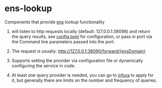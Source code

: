 # ens-lookup

Components that provide [ens](https://ens.domains/about/) lookup functionality

1. will listen to http requests locally (default: 127.0.0.1:38098) and return the query results, see [config.toml](https://github.com/glen0125/ens-lookup/blob/main/config.toml) for configuration, or pass in port via the Command line parameters passed into the port.

2. The request is usually: http://127.0.0.1:38090/forward/{ensDomain}

3. Supports setting the provider via configuration file or dynamically configuring the service in code.

4. At least one query provider is needed, you can go to [infura](https://docs.infura.io/networks/ethereum/how-to/secure-a-project/project-id) to apply for it, but generally there are limits on the number and frequency of queries.